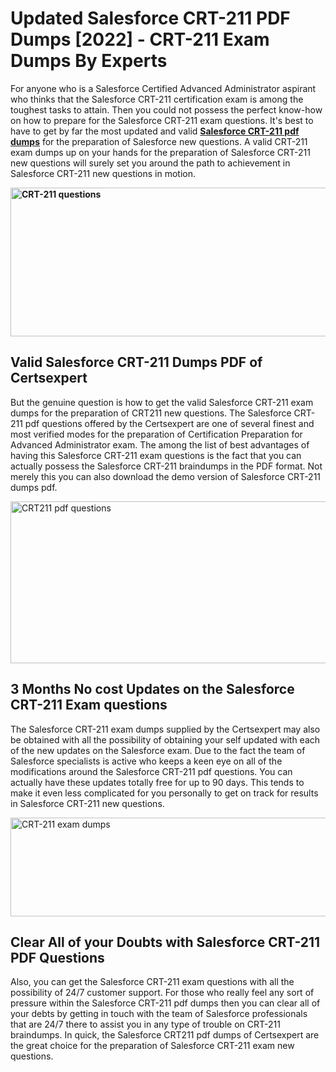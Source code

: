 <h1><strong>Updated Salesforce CRT-211 PDF Dumps [2022] - CRT-211 Exam Dumps By Experts&nbsp;</strong></h1>
<p><span style="font-weight: 400;">For anyone who is a Salesforce Certified Advanced Administrator aspirant who thinks that the Salesforce CRT-211 certification exam is among the toughest tasks to attain. Then you could not possess the perfect know-how on how to prepare for the Salesforce CRT-211 exam questions. It's best to have to get by far the most updated and valid <strong><a href="https://www.certsexpert.com/CRT-211-pdf-questions.html">Salesforce CRT-211 pdf dumps</a></strong> for the preparation of Salesforce new questions. A valid  CRT-211 exam dumps up on your hands for the preparation of Salesforce CRT-211 new questions will surely set you around the path to achievement in Salesforce CRT-211 new questions in motion.</span></p>
<p><span style="font-weight: 400;"><strong><img style="display: block; margin-left: auto; margin-right: auto;" src="https://i.ibb.co/QXh983F/73475278-2429792180625311-4586132736837681152-n.jpg" alt="CRT-211 questions" width="632" height="238" /></strong></span></p>
<h2><strong>Valid Salesforce CRT-211 Dumps PDF of Certsexpert</strong></h2>
<p><span style="font-weight: 400;">But the genuine question is how to get the valid Salesforce CRT-211 exam dumps for the preparation of CRT211 new questions. The Salesforce CRT-211 pdf questions offered by the Certsexpert are one of several finest and most verified modes for the preparation of Certification Preparation for Advanced Administrator exam. The among the list of best advantages of having this Salesforce CRT-211 exam questions is the fact that you can actually possess the Salesforce CRT-211 braindumps in the PDF format. Not merely this you can also download the demo version of Salesforce CRT-211 dumps pdf.</span></p>
<p><span style="font-weight: 400;"><img style="display: block; margin-left: auto; margin-right: auto;" src="https://i.ibb.co/Jd8hN2L/76714008-3182067705200142-8735104740007870464-n.jpg" alt="CRT211 pdf questions" width="701" height="259" /></span></p>
<h2><strong>3 Months No cost Updates on the Salesforce CRT-211 Exam questions</strong></h2>
<p><span style="font-weight: 400;">The Salesforce CRT-211 exam dumps supplied by the Certsexpert may also be obtained with all the possibility of obtaining your self updated with each of the new updates on the Salesforce exam. Due to the fact the team of Salesforce specialists is active who keeps a keen eye on all of the modifications around the Salesforce CRT-211 pdf questions. You can actually have these updates totally free for up to 90 days. This tends to make it even less complicated for you personally to get on track for results in Salesforce CRT-211 new questions.</span></p>
<p><span style="font-weight: 400;"><a href="https://www.certsexpert.com/CRT-211-pdf-questions.html"><img style="display: block; margin-left: auto; margin-right: auto;" src="https://i.ibb.co/TMnKrkJ/75398236-424489711531572-5064688549987614720-n.jpg" alt="CRT-211 exam dumps" width="714" height="158" /></a></span></p>
<h2><strong>Clear All of your Doubts with Salesforce CRT-211 PDF Questions</strong></h2>
<p>Also, you can get the Salesforce CRT-211 exam questions with all the possibility of 24/7 customer support. For those who really feel any sort of pressure within the Salesforce CRT-211 pdf dumps then you can clear all of your debts by getting in touch with the team of Salesforce professionals that are 24/7 there to assist you in any type of trouble on  CRT-211 braindumps. In quick, the Salesforce CRT211 pdf dumps of Certsexpert are the great choice for the preparation of Salesforce CRT-211 exam new questions.</p>
